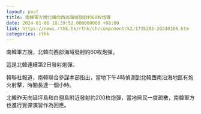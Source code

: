 ```yaml
---
layout: post
title: 南韓軍方說北韓向西部海域發射約60枚炮彈
date: 2024-01-06 18:39:52.000000000 +08:00
link: https://news.rthk.hk/rthk/ch/component/k2/1735203-20240106.htm
categories: rthk
---
```


南韓軍方說，北韓向西部海域發射約60枚炮彈。

這是北韓連續第2日發射炮彈。

韓聯社報道，南韓聯合參謀本部指出，當地下午4時偵測到北韓西南沿海地區有炮火射擊，時間長達一個小時。

北韓昨天向延坪島和白翎島附近發射約200枚炮彈，當地居民一度疏散，南韓軍方也進行實彈演習作為回應。
